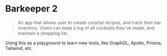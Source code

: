 # Barkeeper 2

> An app that allows user to create cocktail recipes, and track their bar inventory. Users can keep a log of all cocktails they've made, and maintain a shopping list.

Using this as a playground to learn new tools, like GraphQL, Apollo, Prisma, Tailwind, etc.
